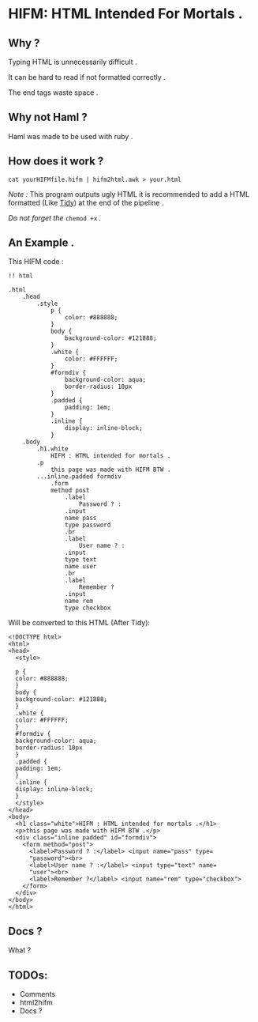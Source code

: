 # HIFM: HTML Intended For Mortals .

## Why ? 

Typing HTML is unnecessarily difficult .

It can be hard to read if not formatted correctly .

The end tags waste space .

## Why not Haml ?

Haml was made to be used with ruby .

## How does it work ?

`cat yourHIFMfile.hifm | hifm2html.awk > your.html`

*Note :* This program outputs ugly HTML it is recommended to add a HTML
formatted (Like [Tidy](https://www.github.com/htacg/tidy-html5)) at the end of the
pipeline .

*Do not forget the* `chemod +x` *.*

## An Example .

This HIFM code :

    !! html

    .html
        .head
            .style
                p {
                    color: #888888;
                }
                body {
                    background-color: #121888;
                }
                .white {
                    color: #FFFFFF;
                }
                #formdiv {
                    background-color: aqua;
                    border-radius: 10px
                }
                .padded {
                    padding: 1em;
                }
                .inline {
                    display: inline-block;
                } 
        .body
            .h1.white
                HIFM : HTML intended for mortals .
            .p 
                this page was made with HIFM BTW .
            ...inline.padded formdiv
                .form
                method post
                    .label
                        Password ? :
                    .input
                    name pass
                    type password
                    .br
                    .label
                        User name ? :
                    .input
                    type text
                    name user
                    .br
                    .label
                        Remember ?
                    .input
                    name rem
                    type checkbox

Will be converted to this HTML (After Tidy):

    <!DOCTYPE html>
    <html>
    <head>
      <style>

      p {
      color: #888888;
      }
      body {
      background-color: #121888;
      }
      .white {
      color: #FFFFFF;
      }
      #formdiv {
      background-color: aqua;
      border-radius: 10px
      }
      .padded {
      padding: 1em;
      }
      .inline {
      display: inline-block;
      } 
      </style>
    </head>
    <body>
      <h1 class="white">HIFM : HTML intended for mortals .</h1>
      <p>this page was made with HIFM BTW .</p>
      <div class="inline padded" id="formdiv">
        <form method="post">
          <label>Password ? :</label> <input name="pass" type=
          "password"><br>
          <label>User name ? :</label> <input type="text" name=
          "user"><br>
          <label>Remember ?</label> <input name="rem" type="checkbox">
        </form>
      </div>
    </body>
    </html>

## Docs ?

What ?

## TODOs:

* Comments
* html2hifm
* Docs ?
